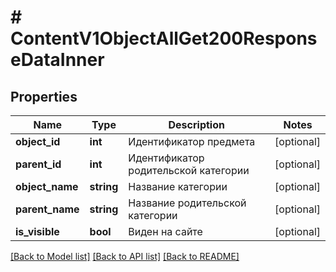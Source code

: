 # # ContentV1ObjectAllGet200ResponseDataInner

## Properties

Name | Type | Description | Notes
------------ | ------------- | ------------- | -------------
**object_id** | **int** | Идентификатор предмета | [optional]
**parent_id** | **int** | Идентификатор родительской категории | [optional]
**object_name** | **string** | Название категории | [optional]
**parent_name** | **string** | Название родительской категории | [optional]
**is_visible** | **bool** | Виден на сайте | [optional]

[[Back to Model list]](../../README.md#models) [[Back to API list]](../../README.md#endpoints) [[Back to README]](../../README.md)
